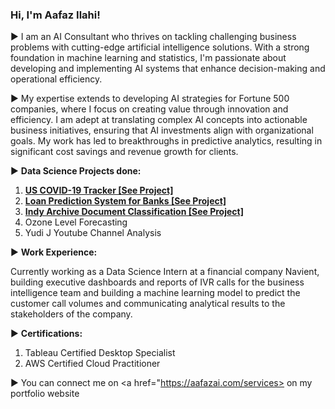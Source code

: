 ### Hi, I'm Aafaz Ilahi! 

► I am an AI Consultant who thrives on tackling challenging business problems with cutting-edge artificial intelligence solutions. With a strong foundation in machine learning and statistics, I'm passionate about developing and implementing AI systems that enhance decision-making and operational efficiency.

► My expertise extends to developing AI strategies for Fortune 500 companies, where I focus on creating value through innovation and efficiency. I am adept at translating complex AI concepts into actionable business initiatives, ensuring that AI investments align with organizational goals. My work has led to breakthroughs in predictive analytics, resulting in significant cost savings and revenue growth for clients.

► <b>Data Science Projects done: </b>
1. <b><a href="https://github.com/aafaz/US-Covid-19-Tracker">US COVID-19 Tracker [See Project]</a> </b>
2. <b><a href="https://github.com/aafaz/Loan-Prediction">Loan Prediction System for Banks [See Project] </a></b>
3. <b><a href="https://github.com/aafaz/Indy-Archieve-Document-Classification">Indy Archive Document Classification [See Project]</a></b> 
4. Ozone Level Forecasting 
5. Yudi J Youtube Channel Analysis

► <b> Work Experience: </b>

Currently working as a Data Science Intern at a financial company Navient, building executive dashboards and reports of IVR calls for the business intelligence team and building a machine learning model to predict the customer call volumes and communicating analytical results to the stakeholders of the company.

► <b> Certifications: </b>
1. Tableau Certified Desktop Specialist
2. AWS Certified Cloud Practitioner

► You can connect me on <a href="https://aafazai.com/services></a> on my portfolio website

<!--
**aafaz/aafaz** is a ✨ _special_ ✨ repository because its `README.md` (this file) appears on your GitHub profile.

Here are some ideas to get you started:

- 🔭 I’m currently working on ...
- 🌱 I’m currently learning ...
- 👯 I’m looking to collaborate on ...
- 🤔 I’m looking for help with ...
- 💬 Ask me about ...
- 📫 How to reach me: ...
- 😄 Pronouns: ...
- ⚡ Fun fact: ...
-->
